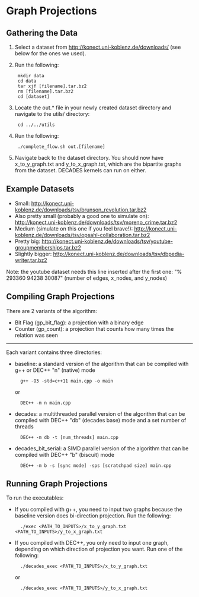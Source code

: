 # Graph Projections 

## Gathering the Data
1. Select a dataset from http://konect.uni-koblenz.de/downloads/ (see below for the ones we used).
2. Run the following:

        mkdir data
        cd data
        tar xjf [filename].tar.bz2
        rm [filename].tar.bz2
        cd [dataset]

3. Locate the out.* file in your newly created dataset directory and navigate to the utils/ directory:

        cd ../../utils
        
4. Run the following:

        ./complete_flow.sh out.[filename]

5. Navigate back to the dataset directory. You should now have x_to_y_graph.txt and y_to_x_graph.txt, which are the bipartite graphs from the dataset. DECADES kernels can run on either. 

## Example Datasets
- Small: http://konect.uni-koblenz.de/downloads/tsv/brunson_revolution.tar.bz2
- Also pretty small (probably a good one to simulate on): http://konect.uni-koblenz.de/downloads/tsv/moreno_crime.tar.bz2
- Medium (simulate on this one if you feel brave!): http://konect.uni-koblenz.de/downloads/tsv/opsahl-collaboration.tar.bz2
- Pretty big: http://konect.uni-koblenz.de/downloads/tsv/youtube-groupmemberships.tar.bz2
- Slightly bigger: http://konect.uni-koblenz.de/downloads/tsv/dbpedia-writer.tar.bz2

Note: the youtube dataset needs this line inserted after the first one: "% 293360 94238 30087" (number of edges, x_nodes, and y_nodes)

## Compiling Graph Projections

There are 2 variants of the algorithm:

- Bit Flag (gp_bit_flag): a projection with a binary edge
- Counter (gp_count): a projection that counts how many times the relation was seen

-----

Each variant contains three directories:

- baseline: a standard version of the algorithm that can be compiled with g++ or DEC++ "n" (native) mode

        g++ -O3 -std=c++11 main.cpp -o main
        
  or 

        DEC++ -m n main.cpp

- decades: a multithreaded parallel version of the algorithm that can be compiled with DEC++ "db" (decades base) mode and a set number of threads

        DEC++ -m db -t [num_threads] main.cpp 

- decades_bit_serial: a SIMD parallel version of the algorithm that can be compiled with DEC++ "b" (biscuit) mode

        DEC++ -m b -s [sync mode] -sps [scratchpad size] main.cpp

## Running Graph Projections

To run the executables:

- If you compiled with g++, you need to input two graphs because the baseline version does bi-direction projection. Run the following:

        ./exec <PATH_TO_INPUTS>/x_to_y_graph.txt <PATH_TO_INPUTS>/y_to_x_graph.txt
        
- If you compiled with DEC++, you only need to input one graph, depending on which direction of projection you want. Run one of the following:

        ./decades_exec <PATH_TO_INPUTS>/x_to_y_graph.txt
        
  or
        
        ./decades_exec <PATH_TO_INPUTS>/y_to_x_graph.txt




